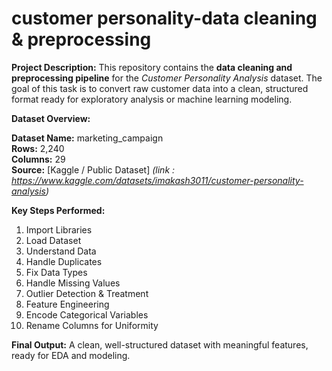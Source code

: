 # customer personality-data cleaning & preprocessing

**Project Description:**
This repository contains the **data cleaning and preprocessing pipeline** for the *Customer Personality Analysis* dataset. The goal of this task is to convert raw customer data into a clean, structured format ready for exploratory analysis or machine learning modeling.

**Dataset Overview:**

**Dataset Name:** marketing_campaign  
**Rows:** 2,240  
**Columns:** 29  
**Source:** [Kaggle / Public Dataset] *(link : https://www.kaggle.com/datasets/imakash3011/customer-personality-analysis)*

**Key Steps Performed:**
1. Import Libraries 
2. Load Dataset
3. Understand Data
4. Handle Duplicates
5. Fix Data Types
6. Handle Missing Values
7. Outlier Detection & Treatment
8. Feature Engineering
9. Encode Categorical Variables
10. Rename Columns for Uniformity

**Final Output:**
A clean, well-structured dataset with meaningful features, ready for EDA and modeling.
